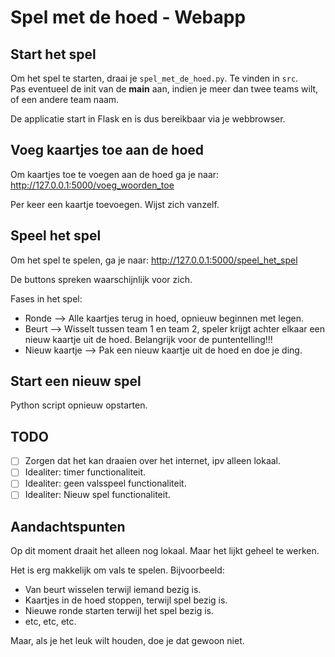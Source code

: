 # Spel met de hoed - Webapp

## Start het spel
Om het spel te starten, draai je `spel_met_de_hoed.py`. Te vinden in `src`.    
Pas eventueel de init van de __main__ aan, indien je meer dan twee teams wilt, of een andere team naam.

De applicatie start in Flask en is dus bereikbaar via je webbrowser.

## Voeg kaartjes toe aan de hoed
Om kaartjes toe te voegen aan de hoed ga je naar:
http://127.0.0.1:5000/voeg_woorden_toe

Per keer een kaartje toevoegen. Wijst zich vanzelf.

## Speel het spel
Om het spel te spelen, ga je naar:
http://127.0.0.1:5000/speel_het_spel

De buttons spreken waarschijnlijk voor zich.

Fases in het spel:
* Ronde --> Alle kaartjes terug in hoed, opnieuw beginnen met legen.
* Beurt --> Wisselt tussen team 1 en team 2, speler krijgt achter elkaar een nieuw kaartje uit de hoed. 
Belangrijk voor de puntentelling!!!
* Nieuw kaartje --> Pak een nieuw kaartje uit de hoed en doe je ding.

## Start een nieuw spel
Python script opnieuw opstarten.

## TODO
* [ ] Zorgen dat het kan draaien over het internet, ipv alleen lokaal.
* [ ] Idealiter: timer functionaliteit.
* [ ] Idealiter: geen valsspeel functionaliteit.
* [ ] Idealiter: Nieuw spel functionaliteit.

## Aandachtspunten
Op dit moment draait het alleen nog lokaal. Maar het lijkt geheel te werken.    

Het is erg makkelijk om vals te spelen. Bijvoorbeeld:
- Van beurt wisselen terwijl iemand bezig is.
- Kaartjes in de hoed stoppen, terwijl spel bezig is.
- Nieuwe ronde starten terwijl het spel bezig is.
- etc, etc, etc.

Maar, als je het leuk wilt houden, doe je dat gewoon niet.